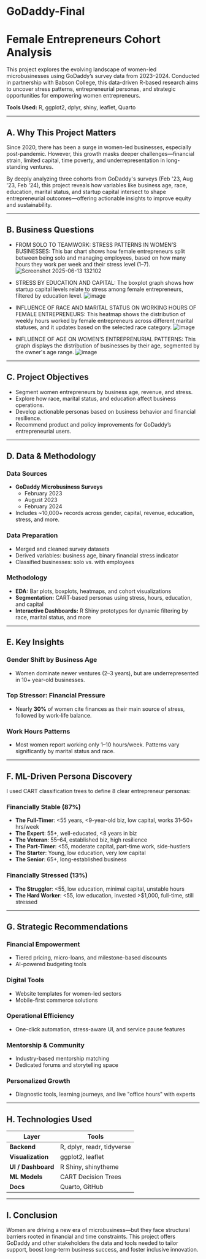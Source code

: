 # GoDaddy-Final
#  Female Entrepreneurs Cohort Analysis

This project explores the evolving landscape of women-led microbusinesses using GoDaddy’s survey data from 2023–2024. Conducted in partnership with Babson College, this data-driven R-based research aims to uncover stress patterns, entrepreneurial personas, and strategic opportunities for empowering women entrepreneurs.

**Tools Used:** R, ggplot2, dplyr, shiny, leaflet, Quarto

---

## A. Why This Project Matters

Since 2020, there has been a surge in women-led businesses, especially post-pandemic. However, this growth masks deeper challenges—financial strain, limited capital, time poverty, and underrepresentation in long-standing ventures.

By deeply analyzing three cohorts from GoDaddy's surveys (Feb '23, Aug '23, Feb '24), this project reveals how variables like business age, race, education, marital status, and startup capital intersect to shape entrepreneurial outcomes—offering actionable insights to improve equity and sustainability.

---

## B. Business Questions

- FROM SOLO TO TEAMWORK: STRESS PATTERNS IN WOMEN’S BUSINESSES: This bar chart shows how female entrepreneurs split between being solo and managing employees, based on how      many hours they work per week and their stress level (1–7).
![Screenshot 2025-06-13 132102](https://github.com/user-attachments/assets/17cba506-062f-41be-bd57-42f2039d4801)

- STRESS BY EDUCATION AND CAPITAL: The boxplot graph shows how startup capital levels relate to stress among female entrepreneurs, filtered by education level. 
![image](https://github.com/user-attachments/assets/71b81ae2-f1d4-42d7-b6bd-76057ce6ce65)

- INFLUENCE OF RACE AND MARITAL STATUS ON WORKING HOURS OF FEMALE ENTREPRENEURS: This heatmap shows the distribution of weekly hours worked by female entrepreneurs across       different marital statuses, and it updates based on the selected race category. 
![image](https://github.com/user-attachments/assets/fbfc7371-6dda-4d71-9d0d-e0febc5360af)

- INFLUENCE OF AGE ON WOMEN’S ENTREPRENURIAL PATTERNS: This graph displays the distribution of businesses by their age, segmented by the owner's age range.
![image](https://github.com/user-attachments/assets/74d62a0b-d9df-4b55-bede-bc1b15a8ca75)

---

## C. Project Objectives

- Segment women entrepreneurs by business age, revenue, and stress.
- Explore how race, marital status, and education affect business operations.
- Develop actionable personas based on business behavior and financial resilience.
- Recommend product and policy improvements for GoDaddy’s entrepreneurial users.

---

## D. Data & Methodology

### Data Sources

- **GoDaddy Microbusiness Surveys**  
  - February 2023  
  - August 2023  
  - February 2024  
- Includes ~10,000+ records across gender, capital, revenue, education, stress, and more.

### Data Preparation

- Merged and cleaned survey datasets
- Derived variables: business age, binary financial stress indicator
- Classified businesses: solo vs. with employees

### Methodology

- **EDA:** Bar plots, boxplots, heatmaps, and cohort visualizations
- **Segmentation:** CART-based personas using stress, hours, education, and capital
- **Interactive Dashboards:** R Shiny prototypes for dynamic filtering by race, marital status, and more

---

## E. Key Insights

### Gender Shift by Business Age  
- Women dominate newer ventures (2–3 years), but are underrepresented in 10+ year-old businesses.

### Top Stressor: Financial Pressure  
- Nearly **30%** of women cite finances as their main source of stress, followed by work-life balance.

### Work Hours Patterns  
- Most women report working only 1–10 hours/week. Patterns vary significantly by marital status and race.

---


## F. ML-Driven Persona Discovery

I used CART classification trees to define 8 clear entrepreneur personas:

### **Financially Stable (87%)**
- **The Full-Timer**: <55 years, <9-year-old biz, low capital, works 31–50+ hrs/week  
- **The Expert**: 55+, well-educated, <8 years in biz  
- **The Veteran**: 55–64, established biz, high resilience  
- **The Part-Timer**: <55, moderate capital, part-time work, side-hustlers  
- **The Starter**: Young, low education, very low capital  
- **The Senior**: 65+, long-established business

### **Financially Stressed (13%)**
- **The Struggler**: <55, low education, minimal capital, unstable hours  
- **The Hard Worker**: <55, low education, invested >$1,000, full-time, still stressed

---

## G. Strategic Recommendations

###  Financial Empowerment  
- Tiered pricing, micro-loans, and milestone-based discounts  
- AI-powered budgeting tools  

###  Digital Tools  
- Website templates for women-led sectors  
- Mobile-first commerce solutions  

###  Operational Efficiency  
- One-click automation, stress-aware UI, and service pause features  

###  Mentorship & Community  
- Industry-based mentorship matching  
- Dedicated forums and storytelling space  

###  Personalized Growth  
- Diagnostic tools, learning journeys, and live "office hours" with experts  

---

## H.  Technologies Used

| Layer      | Tools                             |
|------------|-----------------------------------|
| **Backend**        | R, dplyr, readr, tidyverse|
| **Visualization**  | ggplot2, leaflet          |
| **UI / Dashboard** | R Shiny, shinytheme       |
| **ML Models**      | CART Decision Trees       |
| **Docs**           | Quarto, GitHub            |

---

## I. Conclusion

Women are driving a new era of microbusiness—but they face structural barriers rooted in financial and time constraints. This project offers GoDaddy and other stakeholders the data and tools needed to tailor support, boost long-term business success, and foster inclusive innovation.
